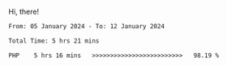 Hi, there! 

<!--START_SECTION:waka-->

```txt
From: 05 January 2024 - To: 12 January 2024

Total Time: 5 hrs 21 mins

PHP    5 hrs 16 mins   >>>>>>>>>>>>>>>>>>>>>>>>>   98.19 %
```

<!--END_SECTION:waka-->
